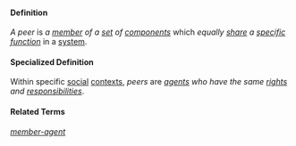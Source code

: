 #### Definition

*A peer* is *a [member](https://github.com/gcassel/Modular-Organizing-Terminology/blob/master/terms/member.md) of a [set](https://github.com/gcassel/Modular-Organizing-Terminology/blob/master/terms/set.md) of [components](https://github.com/gcassel/Modular-Organizing-Terminology/blob/master/terms/component.md)* which *equally [share](https://github.com/gcassel/Modular-Organizing-Terminology/blob/master/terms/share.md) a [specific](https://github.com/gcassel/Modular-Organizing-Terminology/blob/master/terms/specific.md) [function](https://github.com/gcassel/Modular-Organizing-Terminology/blob/master/terms/function.md)* in a [system](https://github.com/gcassel/Modular-Organizing-Terminology/blob/master/terms/system.md).

#### Specialized Definition

Within specific [social](https://github.com/gcassel/Modular-Organizing-Terminology/blob/master/terms/social.md) [contexts](https://github.com/gcassel/Modular-Organizing-Terminology/blob/master/terms/context.md), *peers* are *[agents](https://github.com/gcassel/Modular-Organization-Terminology/blob/master/terms/agent.md) who have the same [rights](https://github.com/gcassel/Modular-Organization-Terminology/blob/master/terms/right.md) and [responsibilities](https://github.com/gcassel/Modular-Organization-Terminology/blob/master/terms/responsibility.md)*.

#### Related Terms

*[member-agent](https://github.com/gcassel/Modular-Organization-Terminology/blob/master/compound-terms/member-agent.md)*
